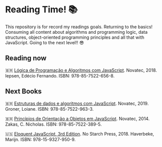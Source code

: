 # Reading Time! 📚
This repository is for record my readings goals. Returning to the basics! Consuming all content about algorithms and programming logic, data structures, object-oriented programming principles and all that with JavaScript. Going to the next level!! 😎

## Reading now
🇧🇷 [Lógica de Programação e Algoritmos com JavaScript](https://www.amazon.com.br/L%C3%B3gica-Programa%C3%A7%C3%A3o-Algoritmos-com-Javascript/dp/8575226568/ref=sr_1_3?qid=1673615650&refinements=p_27%3AEd%C3%A9cio+Fernando+Iepsen&s=books&sr=1-3). Novatec, 2018. Iepsen, Edécio Fernando. ISBN: 978-85-7522-656-8.

## Next Books
🇧🇷 [Estruturas de dados e algoritmos com JavaScript](https://www.amazon.com.br/Estruturas-Dados-Algoritmos-Com-Javascript/dp/8575226932/ref=sr_1_3?keywords=estrutura+de+dados+e+algoritmos+em+javascript&qid=1673616663&s=books&sprefix=Estrutura+de+dados%2Cstripbooks%2C208&sr=1-3). Novatec, 2019. Groner, Loiane. ISBN: 978-85-7522-963-3.

🇧🇷 [Princípios de Orientação a Objetos em JavaScript](https://www.amazon.com.br/Princ%C3%ADpios-Orienta%C3%A7%C3%A3o-Objetos-em-JavaScript/dp/8575223895/ref=sr_1_1?__mk_pt_BR=%C3%85M%C3%85%C5%BD%C3%95%C3%91&crid=UY1URH4K4D3Z&keywords=principios+de+orientacao+a+objetos+com+javascript&qid=1673616829&s=books&sprefix=principios+de+orientacao+a+objetos+com+javascript%2Cstripbooks%2C165&sr=1-1). Novatec, 2014. Zakas, C. Nicholas. ISBN: 978-85-7522-389-5.

🇺🇸 [Eloquent JavaScript, 3rd Edition](https://www.amazon.com.br/Eloquent-JavaScript-3rd-Introduction-Programming/dp/1593279507/ref=sr_1_1?__mk_pt_BR=%C3%85M%C3%85%C5%BD%C3%95%C3%91&crid=SYF6XNJ7OHDY&keywords=eloquent+javascript&qid=1673617110&s=books&sprefix=eloquent+javascript%2Cstripbooks%2C161&sr=1-1&ufe=app_do%3Aamzn1.fos.6121c6c4-c969-43ae-92f7-cc248fc6181d). No Starch Press, 2018. Haverbeke, Marijn. ISBN: 978-15-9327-950-9.
